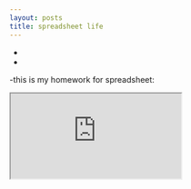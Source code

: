 ```yaml
---
layout: posts
title: spreadsheet life 
---
```



-
-
-this is my homework for spreadsheet:


<iframe src="https://docs.google.com/spreadsheets/d/e/2PACX-1vSCj4ZIsd-b3k3WZbaoZ1k4nxl57kgGEC0xrqcbNbsIaftHIZq6sSeAJqyY-WMZKOS7J-H9Ze3NsRPP/pubhtml?widget=true&amp;headers=false"></iframe>


<!-- <iframe src="https://docs.google.com/spreadsheets/d/e/2PACX-1vSCj4ZIsd-b3k3WZbaoZ1k4nxl57kgGEC0xrqcbNbsIaftHIZq6sSeAJqyY-WMZKOS7J-H9Ze3NsRPP/pubhtml?widget=true&amp;headers=false"width="1000" height="800"></iframe> -->
